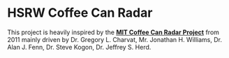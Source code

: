 # HSRW Coffee Can Radar
This project is heavily inspired by the [**MIT Coffee Can Radar Project**](https://ocw.mit.edu/resources/res-ll-003-build-a-small-radar-system-capable-of-sensing-range-doppler-and-synthetic-aperture-radar-imaging-january-iap-2011/) from 2011 mainly driven by Dr. Gregory L. Charvat, Mr. Jonathan H. Williams, Dr. Alan J. Fenn, Dr. Steve Kogon, Dr. Jeffrey S. Herd.   
